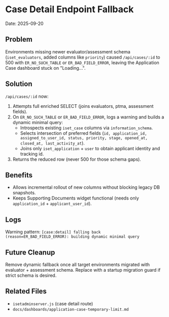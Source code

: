 # Case Detail Endpoint Fallback

Date: 2025-09-20

## Problem
Environments missing newer evaluator/assessment schema (`iset_evaluators`, added columns like `priority`) caused `/api/cases/:id` to 500 with `ER_NO_SUCH_TABLE` or `ER_BAD_FIELD_ERROR`, leaving the Application Case dashboard stuck on "Loading...".

## Solution
`/api/cases/:id` now:
1. Attempts full enriched SELECT (joins evaluators, ptma, assessment fields).
2. On `ER_NO_SUCH_TABLE` or `ER_BAD_FIELD_ERROR`, logs a warning and builds a dynamic minimal query:
   - Introspects existing `iset_case` columns via `information_schema`.
   - Selects intersection of preferred fields (`id, application_id, assigned_to_user_id, status, priority, stage, opened_at, closed_at, last_activity_at`).
   - Joins only `iset_application` + `user` to obtain applicant identity and tracking id.
3. Returns the reduced row (never 500 for those schema gaps).

## Benefits
- Allows incremental rollout of new columns without blocking legacy DB snapshots.
- Keeps Supporting Documents widget functional (needs only `application_id` + `applicant_user_id`).

## Logs
Warning pattern: `[case:detail] falling back (reason=ER_BAD_FIELD_ERROR): building dynamic minimal query`

## Future Cleanup
Remove dynamic fallback once all target environments migrated with evaluator + assessment schema. Replace with a startup migration guard if strict schema is desired.

## Related Files
- `isetadminserver.js` (case detail route)
- `docs/dashboards/application-case-temporary-limit.md`
